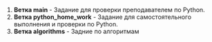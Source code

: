1) **Ветка main** - Задание для проверки преподавателем по Python.
2) **Ветка python_home_work** - Задание для самостоятельного выполнения и проверки по Python.
3) **Ветка algorithms** - Задние по алгоритмам
